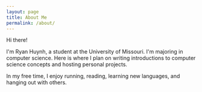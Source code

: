 ```yaml
---
layout: page
title: About Me
permalink: /about/
---
```


Hi there!

I'm Ryan Huynh, a student at the University of Missouri. I'm majoring in computer science. 
Here is where I plan on writing introductions to computer science concepts and hosting personal projects.

In my free time, I enjoy running, reading, learning new languages, and hanging out with others.
